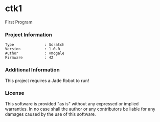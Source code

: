 ctk1
================

First Program

### Project Information
```
Type              : Scratch
Version           : 1.0.0
Author            : vmcgale
Firmware          : 42
```

### Additional Information
This project requires a Jade Robot to run!

### License
This software is provided "as is" without any expressed or implied warranties.  In no case shall the author or any contributors be liable for any damages caused by the use of this software.

